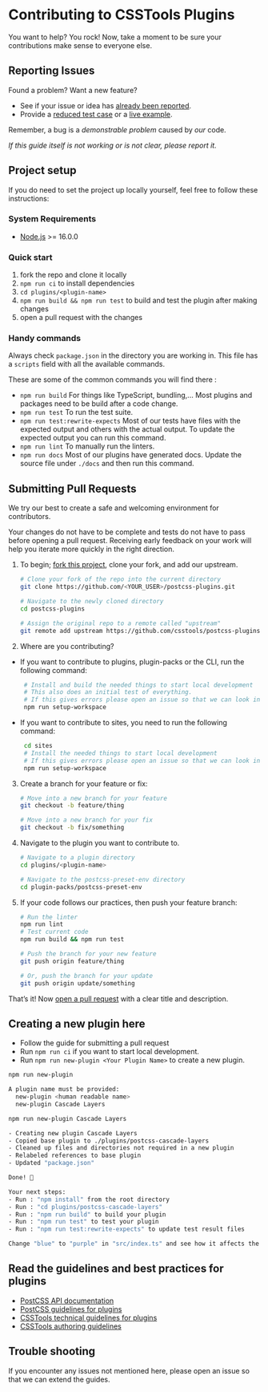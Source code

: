 # Contributing to CSSTools Plugins

You want to help? You rock! Now, take a moment to be sure your contributions
make sense to everyone else.

## Reporting Issues

Found a problem? Want a new feature?

- See if your issue or idea has [already been reported].
- Provide a [reduced test case] or a [live example].

Remember, a bug is a _demonstrable problem_ caused by _our_ code.

_If this guide itself is not working or is not clear, please report it._

## Project setup

If you do need to set the project up locally yourself, feel free to follow these
instructions:

### System Requirements

- [Node.js](https://nodejs.org/) >= 16.0.0

### Quick start

1. fork the repo and clone it locally
2. `npm run ci` to install dependencies
3. `cd plugins/<plugin-name>`
4. `npm run build && npm run test` to build and test the plugin after making changes
5. open a pull request with the changes

### Handy commands

Always check `package.json` in the directory you are working in.
This file has a `scripts` field with all the available commands.

These are some of the common commands you will find there :
- `npm run build` For things like TypeScript, bundling,... Most plugins and packages need to be build after a code change.
- `npm run test` To run the test suite.
- `npm run test:rewrite-expects` Most of our tests have files with the expected output and others with the actual output. To update the expected output you can run this command.
- `npm run lint` To manually run the linters.
- `npm run docs` Most of our plugins have generated docs. Update the source file under `./docs` and then run this command.

## Submitting Pull Requests

We try our best to create a safe and welcoming environment for contributors.

Your changes do not have to be complete and tests do not have to pass before opening a pull request.
Receiving early feedback on your work will help you iterate more quickly in the right direction.

1. To begin; [fork this project], clone your fork, and add our upstream.
   ```bash
   # Clone your fork of the repo into the current directory
   git clone https://github.com/<YOUR_USER>/postcss-plugins.git

   # Navigate to the newly cloned directory
   cd postcss-plugins

   # Assign the original repo to a remote called "upstream"
   git remote add upstream https://github.com/csstools/postcss-plugins.git
   ```

2. Where are you contributing?

* If you want to contribute to plugins, plugin-packs or the CLI, run the following command:

   ```bash
    # Install and build the needed things to start local development
    # This also does an initial test of everything.
    # If this gives errors please open an issue so that we can look into it.
    npm run setup-workspace
   ```

* If you want to contribute to sites, you need to run the following command: 

   ```bash
    cd sites
    # Install the needed things to start local development
    # If this gives errors please open an issue so that we can look into it.
    npm run setup-workspace
   ```

3. Create a branch for your feature or fix:
   ```bash
   # Move into a new branch for your feature
   git checkout -b feature/thing
   ```
   ```bash
   # Move into a new branch for your fix
   git checkout -b fix/something
   ```

3. Navigate to the plugin you want to contribute to.
   ```bash
   # Navigate to a plugin directory
   cd plugins/<plugin-name>
   ```
   ```bash
   # Navigate to the postcss-preset-env directory
   cd plugin-packs/postcss-preset-env
   ```

4. If your code follows our practices, then push your feature branch:
   ```bash
   # Run the linter
   npm run lint
   # Test current code
   npm run build && npm run test
   ```
   ```bash
   # Push the branch for your new feature
   git push origin feature/thing
   ```
   ```bash
   # Or, push the branch for your update
   git push origin update/something
   ```

That’s it! Now [open a pull request] with a clear title and description.

## Creating a new plugin here

- Follow the guide for submitting a pull request
- Run `npm run ci` if you want to start local development.
- Run `npm run new-plugin <Your Plugin Name>` to create a new plugin.

```bash
npm run new-plugin

A plugin name must be provided:
  new-plugin <human readable name>
  new-plugin Cascade Layers
```

```bash
npm run new-plugin Cascade Layers

- Creating new plugin Cascade Layers
- Copied base plugin to ./plugins/postcss-cascade-layers
- Cleaned up files and directories not required in a new plugin
- Relabeled references to base plugin
- Updated "package.json"

Done! 🎉

Your next steps:
- Run : "npm install" from the root directory
- Run : "cd plugins/postcss-cascade-layers"
- Run : "npm run build" to build your plugin
- Run : "npm run test" to test your plugin
- Run : "npm run test:rewrite-expects" to update test result files

Change "blue" to "purple" in "src/index.ts" and see how it affects the test outcome
```

## Read the guidelines and best practices for plugins

- [PostCSS API documentation](https://postcss.org/api/)
- [PostCSS guidelines for plugins](https://github.com/postcss/postcss/blob/main/docs/guidelines/plugin.md)
- [CSSTools technical guidelines for plugins](https://github.com/csstools/postcss-plugins/wiki/Plugin-best-practices)
- [CSSTools authoring guidelines](https://github.com/csstools/postcss-plugins/blob/main/AUTHORING_GUIDELINES.md)

## Trouble shooting

If you encounter any issues not mentioned here, please open an issue so that we can extend the guides.

[already been reported]: https://github.com/csstools/postcss-plugins/issues
[fork this project]:     https://github.com/csstools/postcss-plugins/fork
[live example]:          https://codepen.io/pen
[open a pull request]:   https://help.github.com/articles/using-pull-requests/
[reduced test case]:     https://css-tricks.com/reduced-test-cases/
